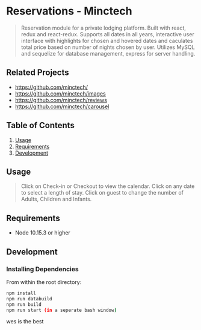 # Reservations - Minctech

> Reservation module for a private lodging platform. Built with react, redux and react-redux. Supports all dates in all years, interactive user interface with highlights for chosen and hovered dates and caculates total price based on number of nights chosen by user.
> Utilizes MySQL and sequelize for database management, express for server handling.

## Related Projects

  - https://github.com/minctech/
  - https://github.com/minctech/images
  - https://github.com/minctech/reviews
  - https://github.com/minctech/carousel

## Table of Contents

1. [Usage](#Usage)
2. [Requirements](#requirements)
3. [Development](#development)

## Usage

> Click on Check-in or Checkout to view the calendar. Click on any date to select a length of stay.
> Click on guest to change the number of Adults, Children and Infants.

## Requirements

- Node 10.15.3 or higher

## Development

### Installing Dependencies

From within the root directory:

```sh
npm install
npm run databuild
npm run build
npm run start (in a seperate bash window)
```

wes is the best